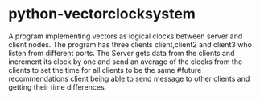 # python-vectorclocksystem
A program implementing vectors as logical clocks between server and client nodes.
The program has three clients client,client2 and client3 who listen from different ports.
The Server gets data from the clients and increment its clock by one and send an average of the clocks from the clients to set the time for all clients to be the same
#future recommendations 
client being able to send message to other clients and getting their time differences.
